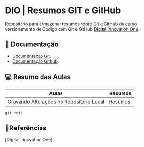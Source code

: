 # DIO | Resumos GIT e GitHub

Repositório para armazenar resumos sobre Git e GitHub do curso versionamento de Código com Git e GitHub [Digital Innovation One](https://www.dio.me/).

## 📕 Documentação
- [Documentação Git](https://git-scm.com/doc).
- [Documentação Github](https://docs.github.com/pt).

## 💻 Resumo das Aulas

| Aulas | Resumos|
|-------|--------|
|Gravando Alterações no Repositório Local | [Resumos](https://web.dio.me/track/9bada25e-4784-4932-ba20-fbb4c1b71855).

```
git init
```

## 🔎Referências
[Digital Innovation One]
